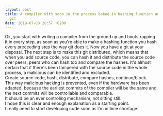 ```yaml
---
layout: post
title: A compiler with soon in the process baked in hashing function and also a distributed
  git
date: 2019-07-08 20:57 +0200
---
```

Ok, you start with writing a compiler from the ground up and bootstrapping it in every step, as soon as you're able to make a hashing function you hash every preceeding step the way git does it. Now you have a git at your disposal. The next step is to make this git distributed, which means that when you add source code, you can hash it and distribute the source code over peers, peers who can hash too and compare the hashes. It's almost certain that if there's been tampered with the source code in the whole process, a malicious can be identified and excluded.  
Create source code, hash, distribute, compare hashes, continue/block.  
This way malicious hacking is prevented, even if the hardware has been adapted, because the earliest commits of the compiler will be the same and the next commits will be controllable and comparable.  
It should be an ever controling mechanism, not sitting still.  
I hope this is clear and enough explanation as a starting point.  
I really need to start developing code soon as I'm in time shortage.